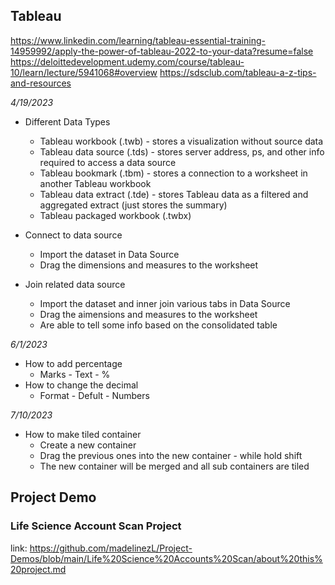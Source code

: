 ## Tableau
https://www.linkedin.com/learning/tableau-essential-training-14959992/apply-the-power-of-tableau-2022-to-your-data?resume=false
https://deloittedevelopment.udemy.com/course/tableau-10/learn/lecture/5941068#overview
https://sdsclub.com/tableau-a-z-tips-and-resources

*4/19/2023* <br>
* Different Data Types <br>
  - Tableau workbook (.twb) - stores a visualization without source data <br>
  - Tableau data source (.tds) - stores server address, ps, and other info required to access a data source <br>
  - Tableau bookmark (.tbm) - stores a connection to a worksheet in another Tableau workbook <br>
  - Tableau data extract (.tde) - stores Tableau data as a filtered and aggregated extract (just stores the summary) <br>
  - Tableau packaged workbook (.twbx) <br>

* Connect to data source
  - Import the dataset in Data Source
  - Drag the dimensions and measures to the worksheet

* Join related data source
  - Import the dataset and inner join various tabs in Data Source
  - Drag the aimensions and measures to the worksheet
  - Are able to tell some info based on the consolidated table

*6/1/2023* <br>
* How to add percentage
  - Marks - Text - %
* How to change the decimal
  - Format - Defult - Numbers   

*7/10/2023* <br>
* How to make tiled container
  - Create a new container
  - Drag the previous ones into the new container - while hold shift
  - The new container will be merged and all sub containers are tiled

## Project Demo
### Life Science Account Scan Project <br>
link: https://github.com/madelinezL/Project-Demos/blob/main/Life%20Science%20Accounts%20Scan/about%20this%20project.md
